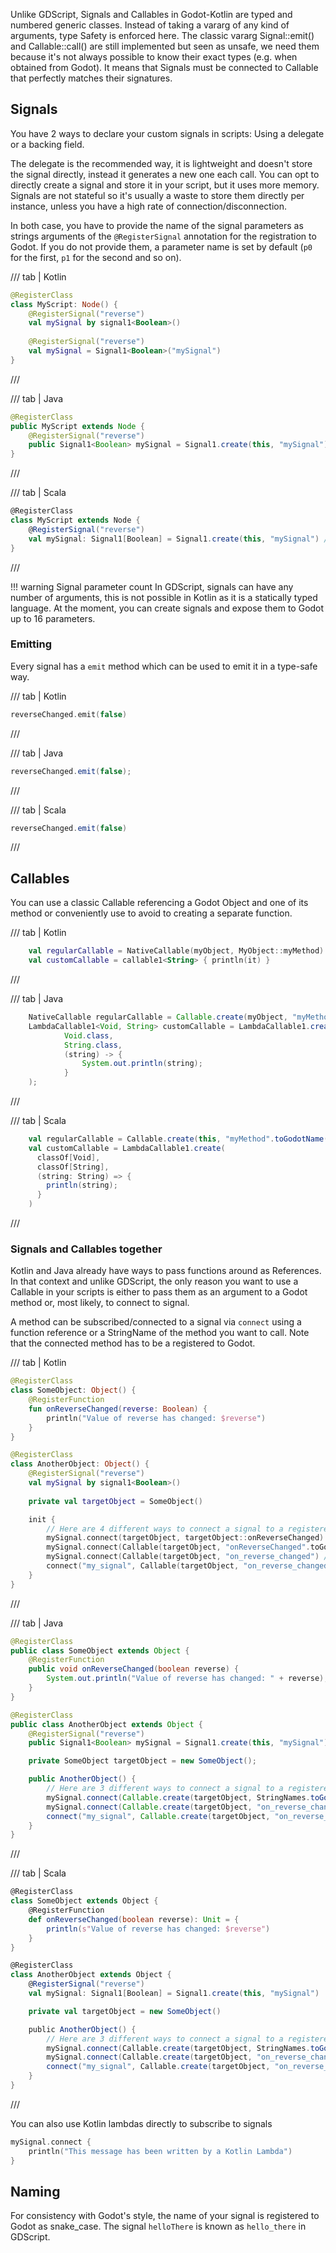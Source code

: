 Unlike GDScript, Signals and Callables in Godot-Kotlin are typed and numbered generic classes. 
Instead of taking a vararg of any kind of arguments, type Safety is enforced here. 
The classic vararg Signal::emit() and Callable::call() are still implemented but seen as unsafe, we need them because it's not always possible to know their exact types (e.g. when obtained from Godot).
It means that Signals must be connected to Callable that perfectly matches their signatures.

## Signals
You have 2 ways to declare your custom signals in scripts: Using a delegate or a backing field.

The delegate is the recommended way, it is lightweight and doesn't store the signal directly, instead it generates a new one each call.
You can opt to directly create a signal and store it in your script, but it uses more memory.
Signals are not stateful so it's usually a waste to store them directly per instance, unless you have a high rate of connection/disconnection.

In both case, you have to provide the name of the signal parameters as strings arguments of the `@RegisterSignal` annotation for the registration to Godot. If you do not provide them, a parameter name is set by default (`p0` for the first, `p1` for the second and so on).

/// tab | Kotlin
```kotlin
@RegisterClass
class MyScript: Node() {
    @RegisterSignal("reverse")
    val mySignal by signal1<Boolean>()
    
    @RegisterSignal("reverse")
    val mySignal = Signal1<Boolean>("mySignal")
}
```
///

/// tab | Java
```java
@RegisterClass
public MyScript extends Node {
    @RegisterSignal("reverse")
    public Signal1<Boolean> mySignal = Signal1.create(this, "mySignal"); // Only one way to do it in Java.
}
```
///

/// tab | Scala
```scala
@RegisterClass
class MyScript extends Node {
    @RegisterSignal("reverse")
    val mySignal: Signal1[Boolean] = Signal1.create(this, "mySignal") // Only one way to do it in Java.
}
```
///

!!! warning Signal parameter count
    In GDScript, signals can have any number of arguments, this is not possible in Kotlin as it is a statically typed language. 
    At the moment, you can create signals and expose them to Godot up to 16 parameters.

### Emitting

Every signal has a `emit` method which can be used to emit it in a type-safe way.

/// tab | Kotlin
```kotlin
reverseChanged.emit(false)
```
///

/// tab | Java
```java
reverseChanged.emit(false);
```
///

/// tab | Scala
```scala
reverseChanged.emit(false)
```
///

## Callables

You can use a classic Callable referencing a Godot Object and one of its method or conveniently use to avoid to creating a separate function.


/// tab | Kotlin
```kotlin
    val regularCallable = NativeCallable(myObject, MyObject::myMethod)
    val customCallable = callable1<String> { println(it) }
```
///

/// tab | Java
```java
    NativeCallable regularCallable = Callable.create(myObject, "myMethod".toGodotName());
    LambdaCallable1<Void, String> customCallable = LambdaCallable1.create(
            Void.class,
            String.class,
            (string) -> {
                System.out.println(string);
            }
    );
```
///

/// tab | Scala
```scala
    val regularCallable = Callable.create(this, "myMethod".toGodotName())
    val customCallable = LambdaCallable1.create(
      classOf[Void],
      classOf[String],
      (string: String) => {
        println(string);
      }
    )
```
///

### Signals and Callables together

Kotlin and Java already have ways to pass functions around as References. 
In that context and unlike GDScript, the only reason you want to use a Callable in your scripts is either to pass them as an argument to a Godot method or, most likely, to connect to signal. 

A method can be subscribed/connected to a signal via `connect` using a function reference or a StringName of the method you want to call.
Note that the connected method has to be a registered to Godot.

/// tab | Kotlin
```kotlin
@RegisterClass
class SomeObject: Object() {
    @RegisterFunction
    fun onReverseChanged(reverse: Boolean) {
        println("Value of reverse has changed: $reverse")
    }
}

@RegisterClass
class AnotherObject: Object() { 
    @RegisterSignal("reverse")
    val mySignal by signal1<Boolean>()
    
    private val targetObject = SomeObject()

    init {
        // Here are 4 different ways to connect a signal to a registered method
        mySignal.connect(targetObject, targetObject::onReverseChanged) // The recommanded way. Create a Callable behind the hood.
        mySignal.connect(Callable(targetObject, "onReverseChanged".toGodotName()) // Second pick, use it if you can't have a function reference.
        mySignal.connect(Callable(targetObject, "on_reverse_changed") // Unsafe, try to use snake_case in your code as least as possible.
        connect("my_signal", Callable(targetObject, "on_reverse_changed") // Really, don't do that.
    }
}
```
///

/// tab | Java
```java
@RegisterClass
public class SomeObject extends Object {
    @RegisterFunction
    public void onReverseChanged(boolean reverse) {
        System.out.println("Value of reverse has changed: " + reverse);
    }
}

@RegisterClass
public class AnotherObject extends Object {
    @RegisterSignal("reverse")
    public Signal1<Boolean> mySignal = Signal1.create(this, "mySignal");

    private SomeObject targetObject = new SomeObject();

    public AnotherObject() {
        // Here are 3 different ways to connect a signal to a registered method. The method reference syntax is not implemented for Java.
        mySignal.connect(Callable.create(targetObject, StringNames.toGodotName("onReverseChanged"))); // The recommanded way.
        mySignal.connect(Callable.create(targetObject, "on_reverse_changed")); // Unsafe, try to use snake_case in your code as least as possible.
        connect("my_signal", Callable.create(targetObject, "on_reverse_changed")); // Really, don't do that.
    }
}
```
///

/// tab | Scala
```scala
@RegisterClass
class SomeObject extends Object {
    @RegisterFunction
    def onReverseChanged(boolean reverse): Unit = {
        println(s"Value of reverse has changed: $reverse")
    }
}

@RegisterClass
class AnotherObject extends Object {
    @RegisterSignal("reverse")
    val mySignal: Signal1[Boolean] = Signal1.create(this, "mySignal")

    private val targetObject = new SomeObject()

    public AnotherObject() {
        // Here are 3 different ways to connect a signal to a registered method. The method reference syntax is not implemented for Java.
        mySignal.connect(Callable.create(targetObject, StringNames.toGodotName("onReverseChanged"))) // The recommanded way.
        mySignal.connect(Callable.create(targetObject, "on_reverse_changed")) // Unsafe, try to use snake_case in your code as least as possible.
        connect("my_signal", Callable.create(targetObject, "on_reverse_changed")) // Really, don't do that.
    }
}
```
///

You can also use Kotlin lambdas directly to subscribe to signals

```kt
mySignal.connect {
    println("This message has been written by a Kotlin Lambda")
}
```

## Naming

For consistency with Godot's style, the name of your signal is registered to Godot as snake_case.
The signal `helloThere` is known as `hello_there` in GDScript.